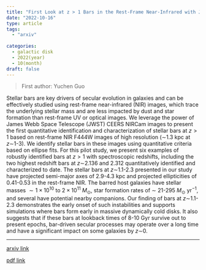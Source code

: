 ```yaml
---
title: "First Look at z > 1 Bars in the Rest-Frame Near-Infrared with JWST Early CEERS Imaging"
date: "2022-10-16"
type: article
tags:
  - "arxiv"
  
categories:
  - galactic disk
  - 2022(year)
  - 10(month)
draft: false
---
```

> First author: Yuchen Guo

 Stellar bars are key drivers of secular evolution in galaxies and can be
effectively studied using rest-frame near-infrared (NIR) images, which trace
the underlying stellar mass and are less impacted by dust and star formation
than rest-frame UV or optical images. We leverage the power of James Webb Space
Telescope (JWST) CEERS NIRCam images to present the first quantitative
identification and characterization of stellar bars at $z>1$ based on
rest-frame NIR F444W images of high resolution ($\sim$1.3 kpc at $z\sim$1-3).
We identify stellar bars in these images using quantitative criteria based on
ellipse fits. For this pilot study, we present six examples of robustly
identified bars at $z>1$ with spectroscopic redshifts, including the two
highest redshift bars at $z\sim$2.136 and 2.312 quantitatively identified and
characterized to date. The stellar bars at $z\sim$1.1-2.3 presented in our
study have projected semi-major axes of 2.9-4.3 kpc and projected ellipticities
of 0.41-0.53 in the rest-frame NIR. The barred host galaxies have stellar
masses $\sim 1 \times 10^{10}$ to $2 \times 10^{11}$ $M_{\odot}$, star
formation rates of $\sim$ 21-295 $M_{\odot}$ yr$^{-1}$, and several have
potential nearby companions. Our finding of bars at $z\sim$1.1-2.3 demonstrates
the early onset of such instabilities and supports simulations where bars form
early in massive dynamically cold disks. It also suggests that if these bars at
lookback times of 8-10 Gyr survive out to present epochs, bar-driven secular
processes may operate over a long time and have a significant impact on some
galaxies by $z \sim$0.

---
[arxiv link](http://arxiv.org/abs/2210.08658v1)

[pdf link](http://arxiv.org/pdf/2210.08658v1)